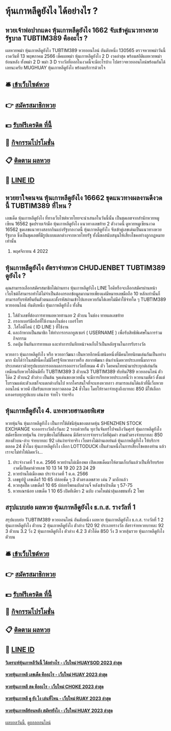 # หุ้นเกาหลีดูยังไง ได้อย่างไร ?
## หวยเจ้าพ่อปากแดง หุ้นเกาหลีดูยังไง 1662 จับเข้าคู่แนวทางหวยรัฐบาล TUBTIM389 คืออะไร ?
ผลหวยพม่า หุ้นเกาหลีดูยังไง TUBTIM389 หวยออนไลน์ อันดับหนึ่ง 130565 ตรวจหวยพม่าวันนี้ งวดวันที่ 13 พฤษภาคม 2566 เช็คผลพม่า หุ้นเกาหลีดูยังไง 2 D งวดล่าสุด พร้อมสถิติผลหวยพม่าย้อนหลัง ทั้งพม่า 2 D พม่า 3 D รางวัลที่ออกในงวดนี้จะมีอะไรบ้าง ไปตรวจหวยออนไลน์พร้อมกันได้เลยนะครับ MUGHUAY หุ้นเกาหลีดูยังไง พร้อมบริการด้วยใจ

## 🛎 [เข้าเว็บไซต์หวย](https://bit.ly/3BG5bNw)
## 👉 [สมัครสมาชิกหวย](https://bit.ly/3BG5bNw)
## 💵 [รับฟรีเครดิต ที่นี้](https://bit.ly/3C3mvgS)
## 👑 [กิจกรรมโปรโมชั่น](https://bit.ly/3C3mvgS)
## 📋 [ติดตาม ผลหวย](https://bit.ly/3C3mvgS)
## 📱 [LINE ID](https://bit.ly/3C3mvgS)

## หวยยาใจคนจน หุ้นเกาหลีดูยังไง 16662 ชุดแนวทางผลงานดีงวดนี้ TUBTIM389 ที่ไหน ?
เลขเด็ด หุ้นเกาหลีดูยังไง ที่ทางเว็บไซต์หวยไทยจะนำเสนอในวันนี้นั้น เป็นชุดเลขจากสำนักหวยหมูเซียน 16562 ชุดปราบเจ้ามือ หุ้นเกาหลีดูยังไง แนวทางเลขท้าย 2 ตัวงวดนี้ ดูหวยหมูเซียนงวด 16562 ชุดเลขแนวทางสลากกินแบ่งรัฐบาลงวดนี้ หุ้นเกาหลีดูยังไง จับเข้าคู่เลขเด่นเป็นแนวทางหวยรัฐบาล ซึ่งเป็นชุดเลขที่มีรูปแบบแตกต่างจากหวยไทยรัฐ ทั้งนี้ขอสนับสนุนให้เสี่ยงโชคอย่างถูกกฎหมายเท่านั้น
1. พฤศจิกายน 4 2022

## หุ้นเกาหลีดูยังไง อัตราจ่ายหวย CHUDJENBET TUBTIM389 ดูยังไง ?
คุณสามารถเลือกสมัครสมาชิกได้ผ่านทาง หุ้นเกาหลีดูยังไง LINE ไอดีหรือจะเลือกสมัครผ่านหน้าเว็บไซต์ก็สามารถทำได้ไม่จำเป็นต้องกรอกข้อมูลมากมายเพียงแค่มีหมายเลขมือถือ 10 หลักเท่านั้นก็สามารถรับรหัสยืนยันตัวตนและตั้งรหัสผ่านเข้าไปแทงหวยกันได้เลยไม่มีค่าใช้จ่ายใด ๆ TUBTIM389 หวยออนไลน์ อันดับหนึ่ง หุ้นเกาหลีดูยังไง ทั้งสิ้น
1. ใส่ตัวเลขที่ต้องการทายผลหวยฮานอย 2 ตัวบน ในช่อง ทายผลเลขท้าย
2. กรอกเบอร์มือถือที่ใช้งานลงในช่อง เบอร์โทร
3. .ใส่ไอดีไลน์ ( ID LINE ) ที่ใช้งาน
4. และถ้าหากเป็นสมาชิก ให้ทำการกรอกยูสเซอร์ ( USERNAME ) เพื่อรับสิทธิพิเศษในการร่วมกิจกรรม
5. กดปุ่ม ยืนยันการทายผล และทำการบันทึกหน้าจอเก็บไว้เป็นหลักฐานในการรับรางวัล

หวยลาว หุ้นเกาหลีดูยังไง หรือ หวยลาวัฒนา เป็นหวยอีกหนึ่งชนิดหนึ่งที่มีคนไทยนิยมเล่นกันเป็นอย่างมาก นับได้ว่าในสมัยนี้คงไม่มีใครรู้จักหวยลาวหรือ สลากพัฒนา ต้นกำเนิดหวยประเภทนี้มากจากประเทศลาวด้วยรูปแบบการออกผลการออกรางวัลทั้งหมด 4 ตัว
โดยคนไทยนำมาประยุกต์เล่นกันเหมือนกับหวยใต้ดินมีทั้ง TUBTIM389 3 ตัวบน3 TUBTIM389 ทับทิม789 หวยออนไลน์ ตัวโต๊ด 2 ตัวบน2 ตัวล่าง เป็นต้น จุดเด่นของหวยนั้น จะมีการเรียกหวยประเภทนี้ว่า หวยนามสัตว์ ตั้งแต่โบราณแต่ละตัวเลขก็จะแตกต่างกันไป หากใครสนใจที่จะแทงหวยลาว สามารถเล่นได้แล้วที่นี้เว็บหวยออนไลน์ หวยดี เปิดรับแทงหวยลาวตลอด 24 ชั่วโมง โดยให้ราคาจ่ายสูงถึงบาทละ 850 มีให้เลือกแทงครบทุกรูปแบบ เล่นง่าย จ่ายไว จ่ายจริง

## หุ้นเกาหลีดูยังไง 4. แทงหวยฮานอยพิเศษ
หวยหุ้นจีน หุ้นเกาหลีดูยังไง เป็นการใช้ดัชนีหุ้นของตลาดหุ้น SHENZHEN STOCK EXCHANGE จะออกรางวัลถึงวันละ 2 รอบด้วยกัน ทุกวันจันทร์ไปจนถึงวันศุกร์ หุ้นเกาหลีดูยังไง สมัครซื้อหวยหุ้นจีน ง่ายๆเพียงไม่กี่ขั้นตอน มีอัตราการจ่ายรางวัลที่คุ้มค่า สามตัวตรงจ่ายบาทละ 850 สองตัวบน-ล่าง จ่ายบาทละ 92 เล่นง่ายจ่ายจริง เว็บตรงไม่ผ่านเอเย่นต์ หุ้นเกาหลีดูยังไง ให้บริการตลอด 24 ชั่วโมง หุ้นเกาหลีดูยังไง เลือก LOTTODUCK เป็นส่วนหนึ่งในการเสี่ยงโชคของท่าน แล้วเราจะไม่ทำให้ผิดหวัง…
1. ประจำงวดที่ 1 ต.ค. 2566 หวยบ้านไผ่เมืองพล เปิดเลขเด็ดมาให้ตามเก็บกันแล้วเป็นที่เรียบร้อย งวดนี้เปิดมาด้วยเลข 10 13 14 19 20 23 24 29
2. หวยบ้านไผ่เมืองพล ประจำงวดที่ 1 ต.ค. 2566
3. เลขธูปปู่ เลขเด็ด1 10 65 ปล่อยชัด ๆ 3 ตัวตรงเลขสวย เด่น 7 มาอีกแล้ว
4. หวยสุดปี๊ด เลขเด็ด1 10 65 ปล่อยโพยฉบับด่วนจี๋ หลังเข้าเป้าเต็ม ๆ 57-75
5. หวยเณรน้อย เลขเด็ด 1 10 65 เปิดทีเดียว 2 ฉบับ งวดใหม่น่าลุ้นเลขชนทั้ง 2 โพย

## สรุปแบบย่อ ผลหวย หุ้นเกาหลีดูยังไง ธ.ก.ส. รางวัลที่ 1
สรุปแบบย่อ TUBTIM389 หวยออนไลน์ อันดับหนึ่ง ผลหวย หุ้นเกาหลีดูยังไง ธ.ก.ส. รางวัลที่ 1 2 หุ้นเกาหลีดูยังไง ตัวบน
2 หุ้นเกาหลีดูยังไง ตัวล่าง
120
92
ประเภทรางวัล
อัตราจ่ายหวยบาทละ
92
3 ตัวบน
3.2
วิ่ง 2 หุ้นเกาหลีดูยังไง ตัวล่าง
4.2
3 ตัวโต๊ด
850
วิ่ง 3 หวยลุ้นรวย หุ้นเกาหลีดูยังไง ตัวบน

## 🛎 [เข้าเว็บไซต์หวย](https://bit.ly/3BG5bNw)
## 👉 [สมัครสมาชิกหวย](https://bit.ly/3BG5bNw)
## 💵 [รับฟรีเครดิต ที่นี้](https://bit.ly/3C3mvgS)
## 👑 [กิจกรรมโปรโมชั่น](https://bit.ly/3C3mvgS)
## 📋 [ติดตาม ผลหวย](https://bit.ly/3C3mvgS)
## 📱 [LINE ID](https://bit.ly/3C3mvgS)

#### [วิเคราะห์หุ้นเกาหลีวันนี้ ได้อย่างไร - เว็บใหม่ HUAYSOD 2023 ล่าสุด](https://atom.io/themes/วิเคราะห์หุ้นเกาหลีวันนี้%20ได้อย่างไร%20-%20เว็บใหม่%20huaysod%202023%20ล่าสุด)
#### [หวยหุ้นเกาหลี เลขเด็ด คืออะไร - เว็บใหม่ HUAY 2023 ล่าสุด](https://atom.io/themes/หวยหุ้นเกาหลี%20เลขเด็ด%20คืออะไร%20-%20เว็บใหม่%20huay%202023%20ล่าสุด)
#### [หวยหุ้นเกาหลี สด คืออะไร - เว็บใหม่ CHOKE 2023 ล่าสุด](https://atom.io/themes/หวยหุ้นเกาหลี%20สด%20คืออะไร%20-%20เว็บใหม่%20choke%202023%20ล่าสุด)
#### [หวยหุ้นเกาหลี ดู ยัง ไง เล่นที่ไหน - เว็บใหม่ RUAY 2023 ล่าสุด](https://atom.io/themes/หวยหุ้นเกาหลี%20ดู%20ยัง%20ไง%20เล่นที่ไหน%20-%20เว็บใหม่%20ruay%202023%20ล่าสุด)
#### [หวยหุ้นเกาหลีย้อนหลัง สมัครยังไง - เว็บใหม่ HUAY 2023 ล่าสุด](https://atom.io/themes/หวยหุ้นเกาหลีย้อนหลัง%20สมัครยังไง%20-%20เว็บใหม่%20huay%202023%20ล่าสุด)

[ผลบอลวันนี้](https://siamsport.tv "ผลบอลวันนี้"), [ดูบอลออนไลน์](https://siamsport.tv/ดูบอลสด "ดูบอลออนไลน์")